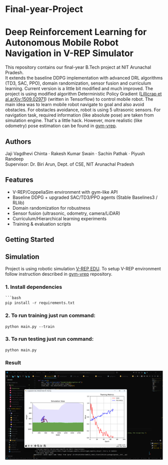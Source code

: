 # Final-year-Project
# Deep Reinforcement Learning for Autonomous Mobile Robot Navigation in V-REP Simulator

This repository contains our final-year B.Tech project at NIT Arunachal Pradesh.  
It extends the baseline DDPG implementation with advanced DRL algorithms (TD3, SAC, PPO), domain randomization, sensor fusion and curriculum learning.
Current version is a little bit modified and much improved. The project is using modified algorithm Deterministic Policy Gradient ([Lillicrap et al.arXiv:1509.02971](https://arxiv.org/pdf/1509.02971.pdf)) (written in Tensorflow) to control mobile robot. The main idea was to learn mobile robot navigate to goal and also avoid obstacles. For obstacles avoidance, robot is using 5 ultrasonic sensors. For navigation task, required information (like absolute pose) are taken from simulation engine. That's a little hack. However, more realistic (like odometry) pose estimation can be found in [gym-vrep](https://github.com/Souphis/gym-vrep).

## Authors
Jaji Vagdhevi Chinta · Rakesh Kumar Swain · Sachin Pathak · Piyush Randeep  
Supervisor: Dr. Biri Arun, Dept. of CSE, NIT Arunachal Pradesh

## Features
- V-REP/CoppeliaSim environment with gym-like API
- Baseline DDPG + upgraded SAC/TD3/PPO agents (Stable Baselines3 / RLlib)
- Domain randomization for robustness
- Sensor fusion (ultrasonic, odometry, camera/LiDAR)
- Curriculum/Hierarchical learning experiments
- Training & evaluation scripts

## Getting Started
## Simulation
Project is using robotic simulation [V-REP EDU](http://www.coppeliarobotics.com/). To setup V-REP environment follow instruction described in [gym-vrep](https://github.com/Souphis/gym-vrep) repository.
### 1. Install dependencies
    ```bash
    pip install -r requirements.txt

### 2. To run training just run command:
    python main.py --train

### 3. To run testing just run command:
    python main.py

### Result
![Alt text for the image](https://github.com/jajivagdhevichinta/Final-year-Project/blob/main/file_2025-05-29_06.39.45.png)
